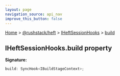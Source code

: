 ```yaml
---
layout: page
navigation_source: api_nav
improve_this_button: false
---
```



[Home](./index.md) &gt; [@rushstack/heft](./heft.md) &gt; [IHeftSessionHooks](./heft.iheftsessionhooks.md) &gt; [build](./heft.iheftsessionhooks.build.md)

## IHeftSessionHooks.build property

<b>Signature:</b>

```typescript
build: SyncHook<IBuildStageContext>;
```
